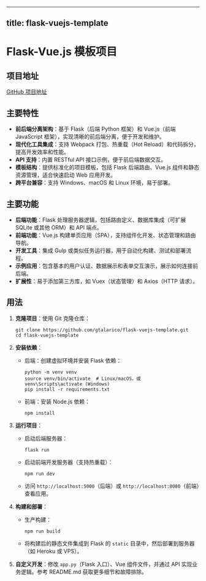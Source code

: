
---
title: flask-vuejs-template
---

# Flask-Vue.js 模板项目

## 项目地址
[GitHub 项目地址](https://github.com/gtalarico/flask-vuejs-template)

## 主要特性
- **前后端分离架构**：基于 Flask（后端 Python 框架）和 Vue.js（前端 JavaScript 框架），实现清晰的前后端分离，便于开发和维护。
- **现代化工具集成**：支持 Webpack 打包、热重载（Hot Reload）和代码拆分，提高开发效率和性能。
- **API 支持**：内置 RESTful API 接口示例，便于前后端数据交互。
- **模板结构**：提供标准化的项目模板，包括 Flask 后端路由、Vue.js 组件和静态资源管理，适合快速启动 Web 应用开发。
- **跨平台兼容**：支持 Windows、macOS 和 Linux 环境，易于部署。

## 主要功能
- **后端功能**：Flask 处理服务器逻辑，包括路由定义、数据库集成（可扩展 SQLite 或其他 ORM）和 API 端点。
- **前端功能**：Vue.js 构建单页应用（SPA），支持组件化开发、状态管理和路由导航。
- **开发工具**：集成 Gulp 或类似任务运行器，用于自动化构建、测试和部署流程。
- **示例应用**：包含基本的用户认证、数据展示和表单交互演示，展示如何连接前后端。
- **扩展性**：易于添加第三方库，如 Vuex（状态管理）和 Axios（HTTP 请求）。

## 用法
1. **克隆项目**：使用 Git 克隆仓库：
   ```
   git clone https://github.com/gtalarico/flask-vuejs-template.git
   cd flask-vuejs-template
   ```

2. **安装依赖**：
   - 后端：创建虚拟环境并安装 Flask 依赖：
     ```
     python -m venv venv
     source venv/bin/activate  # Linux/macOS，或 venv\Scripts\activate (Windows)
     pip install -r requirements.txt
     ```
   - 前端：安装 Node.js 依赖：
     ```
     npm install
     ```

3. **运行项目**：
   - 启动后端服务器：
     ```
     flask run
     ```
   - 启动前端开发服务器（支持热重载）：
     ```
     npm run dev
     ```
   - 访问 `http://localhost:5000`（后端）或 `http://localhost:8080`（前端）查看应用。

4. **构建和部署**：
   - 生产构建：
     ```
     npm run build
     ```
   - 将构建后的静态文件集成到 Flask 的 `static` 目录中，然后部署到服务器（如 Heroku 或 VPS）。

5. **自定义开发**：修改 `app.py`（Flask 入口）、Vue 组件文件，并通过 API 实现业务逻辑。参考 README.md 获取更多细节和故障排除。
